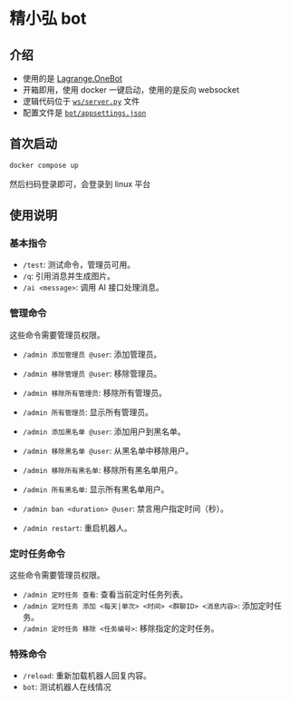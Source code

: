 # 精小弘 bot

## 介绍

-   使用的是 [Lagrange.OneBot](https://github.com/LagrangeDev/Lagrange.Core)
-   开箱即用，使用 docker 一键启动，使用的是反向 websocket
-   逻辑代码位于 [`ws/server.py`](ws/server.py) 文件
-   配置文件是 [`bot/appsettings.json`](bot/appsettings.json)

## 首次启动

```bash
docker compose up
```

然后扫码登录即可，会登录到 linux 平台

## 使用说明

### 基本指令

-   `/test`: 测试命令，管理员可用。
-   `/q`: 引用消息并生成图片。
-   `/ai <message>`: 调用 AI 接口处理消息。

### 管理命令

这些命令需要管理员权限。

-   `/admin 添加管理员 @user`: 添加管理员。
-   `/admin 移除管理员 @user`: 移除管理员。
-   `/admin 移除所有管理员`: 移除所有管理员。
-   `/admin 所有管理员`: 显示所有管理员。

-   `/admin 添加黑名单 @user`: 添加用户到黑名单。
-   `/admin 移除黑名单 @user`: 从黑名单中移除用户。
-   `/admin 移除所有黑名单`: 移除所有黑名单用户。
-   `/admin 所有黑名单`: 显示所有黑名单用户。

-   `/admin ban <duration> @user`: 禁言用户指定时间（秒）。
-   `/admin restart`: 重启机器人。

### 定时任务命令

这些命令需要管理员权限。

-   `/admin 定时任务 查看`: 查看当前定时任务列表。
-   `/admin 定时任务 添加 <每天|单次> <时间> <群聊ID> <消息内容>`: 添加定时任务。
-   `/admin 定时任务 移除 <任务编号>`: 移除指定的定时任务。

### 特殊命令

-   `/reload`: 重新加载机器人回复内容。
-   `bot`: 测试机器人在线情况
